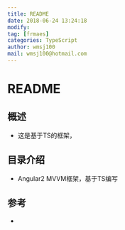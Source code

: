 ```yaml
---
title: README 
date: 2018-06-24 13:24:18	
modify: 
tag: [frmaes]
categories: TypeScript
author: wmsj100
mail: wmsj100@hotmail.com
---
```


# README

## 概述
- 这是基于TS的框架，

## 目录介绍
- Angular2 MVVM框架，基于TS编写

## 参考
- []()
